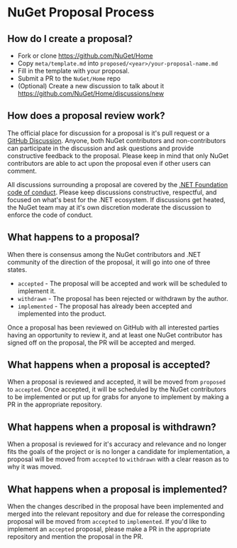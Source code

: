 # NuGet Proposal Process

## How do I create a proposal?

- Fork or clone https://github.com/NuGet/Home
- Copy `meta/template.md` into `proposed/<year>/your-proposal-name.md`
- Fill in the template with your proposal.
- Submit a PR to the `NuGet/Home` repo
- (Optional) Create a new discussion to talk about it https://github.com/NuGet/Home/discussions/new

## How does a proposal review work?

The official place for discussion for a proposal is it's pull request or a [GitHub Discussion](https://github.com/NuGet/Home/discussions). Anyone, both NuGet contributors and non-contributors can participate in the discussion and ask questions and provide constructive feedback to the proposal. Please keep in mind that only NuGet contributors are able to act upon the proposal even if other users can comment.

All discussions surrounding a proposal are covered by the [.NET Foundation code of conduct](https://dotnetfoundation.org/code-of-conduct). Please keep discussions constructive, respectful, and focused on what's best for the .NET ecosystem. If discussions get heated, the NuGet team may at it's own discretion moderate the discussion to enforce the code of conduct.

## What happens to a proposal?

When there is consensus among the NuGet contributors and .NET community of the direction of the proposal, it will go into one of three states.

- `accepted` - The proposal will be accepted and work will be scheduled to implement it.
- `withdrawn` - The proposal has been rejected or withdrawn by the author.
- `implemented` - The proposal has already been accepted and implemented into the product.

Once a proposal has been reviewed on GitHub with all interested parties having an opportunity to review it, and at least one NuGet contributor has signed off on the proposal, the PR will be accepted and merged.

## What happens when a proposal is accepted?

When a proposal is reviewed and accepted, it will be moved from `proposed` to `accepted`. Once accepted, it will be scheduled by the NuGet contributors to be implemented or put up for grabs for anyone to implement by making a PR in the appropriate repository.

## What happens when a proposal is withdrawn?

When a proposal is reviewed for it's accuracy and relevance and no longer fits the goals of the project or is no longer a candidate for implementation, a proposal will be moved from `accepted` to `withdrawn` with a clear reason as to why it was moved. 

## What happens when a proposal is implemented?

When the changes described in the proposal have been implemented and merged into the relevant repository and due for release the corresponding proposal will be moved from `accepted` to `implemented`. If you'd like to implement an `accepted` proposal, please make a PR in the appropriate repository and mention the proposal in the PR. 